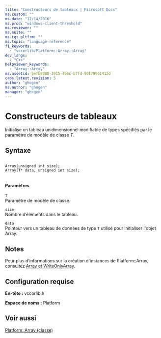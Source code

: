 ```yaml
---
title: "Constructeurs de tableaux | Microsoft Docs"
ms.custom: ""
ms.date: "12/14/2016"
ms.prod: "windows-client-threshold"
ms.reviewer: ""
ms.suite: ""
ms.tgt_pltfrm: ""
ms.topic: "language-reference"
f1_keywords: 
  - "vccorlib/Platform::Array::Array"
dev_langs: 
  - "C++"
helpviewer_keywords: 
  - "Array::Array"
ms.assetid: befb8088-3915-4b5c-b7fd-90f79961412d
caps.latest.revision: 5
author: "ghogen"
ms.author: "ghogen"
manager: "ghogen"
---
```

# Constructeurs de tableaux
Initialise un tableau unidimensionnel modifiable de types spécifiés par le paramètre de modèle de classe *T*.  
  
## Syntaxe  
  
```  
  
Array(unsigned int size);  
Array(T* data, unsigned int size);  
  
```  
  
#### Paramètres  
 `T`  
 Paramètre de modèle de classe.  
  
 `size`  
 Nombre d’éléments dans le tableau.  
  
 `data`  
 Pointeur vers un tableau de données de type `T` utilisé pour initialiser l'objet Array.  
  
## Notes  
 Pour plus d'informations sur la création d'instances de Platform::Array, consultez [Array et WriteOnlyArray](../cppcx/array-and-writeonlyarray-c-cx.md).  
  
## Configuration requise  
 **En\-tête :** vccorlib.h  
  
 **Espace de noms :** Platform  
  
## Voir aussi  
 [Platform::Array \(classe\)](../cppcx/platform-array-class.md)